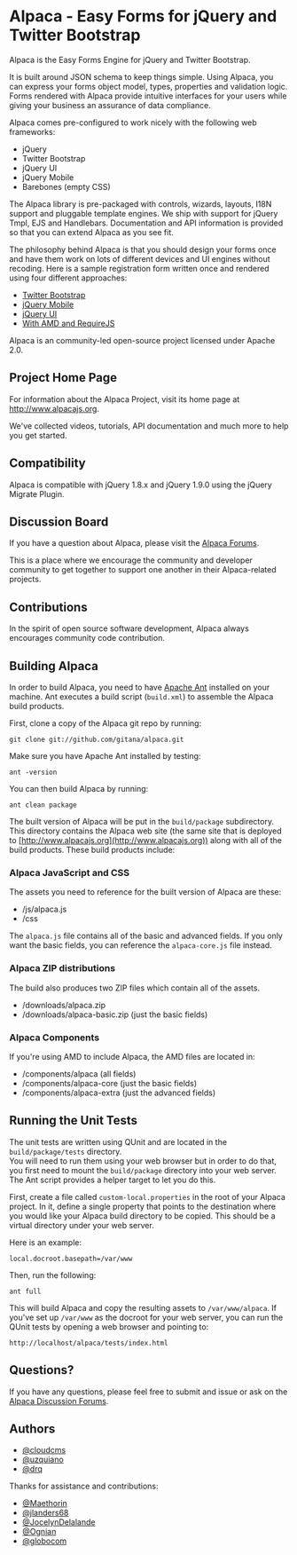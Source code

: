# Alpaca - Easy Forms for jQuery and Twitter Bootstrap #

Alpaca is the Easy Forms Engine for jQuery and Twitter Bootstrap.

It is built around JSON schema to keep things simple. Using Alpaca, you can express your forms object model, types, properties and validation logic. Forms rendered with Alpaca provide intuitive interfaces for your users while giving your business an assurance of data compliance.

Alpaca comes pre-configured to work nicely with the following web frameworks:

- jQuery
- Twitter Bootstrap
- jQuery UI
- jQuery Mobile
- Barebones (empty CSS)
     
The Alpaca library is pre-packaged with controls, wizards, layouts, I18N support and pluggable template engines. We ship with support for jQuery Tmpl, EJS and Handlebars. Documentation and API information is provided so that you can extend Alpaca as you see fit.

The philosophy behind Alpaca is that you should design your forms once and have them work on lots of different devices and UI engines without recoding. Here is a sample registration form written once and rendered using four different approaches:

- [Twitter Bootstrap](http://www.alpacajs.org/demos/bootstrap/registration)
- [jQuery Mobile](http://www.alpacajs.org/demos/jquerymobile/registration)
- [jQuery UI](http://www.alpacajs.org/demos/browser/registration)
- [With AMD and RequireJS](http://www.alpacajs.org/demos/amd/registration)

Alpaca is an community-led open-source project licensed under Apache 2.0.

## Project Home Page

For information about the Alpaca Project, visit its home page at http://www.alpacajs.org.

We've collected videos, tutorials, API documentation and much more to help you get started.

## Compatibility

Alpaca is compatible with jQuery 1.8.x and jQuery 1.9.0 using the jQuery Migrate Plugin.

## Discussion Board

If you have a question about Alpaca, please visit the [Alpaca Forums](http://www.cloudcms.org/forums/categories/alpaca).

This is a place where we encourage the community and developer community to get together to support one another in their Alpaca-related
projects.

## Contributions

In the spirit of open source software development, Alpaca always encourages community code contribution.

## Building Alpaca

In order to build Alpaca, you need to have [Apache Ant](http://ant.apache.org/) installed on your machine.  Ant executes a build script
(`build.xml`) to assemble the Alpaca build products.

First, clone a copy of the Alpaca git repo by running:

```
git clone git://github.com/gitana/alpaca.git
```

Make sure you have Apache Ant installed by testing:

```
ant -version
```

You can then build Alpaca by running:

```
ant clean package
```

The built version of Alpaca will be put in the `build/package` subdirectory.  This directory contains the Alpaca web site
(the same site that is deployed to [http://www.alpacajs.org](http://www.alpacajs.org)) along with all of the build
products.  These build products include:

### Alpaca JavaScript and CSS

The assets you need to reference for the built version of Alpaca are these:

 * /js/alpaca.js
 * /css

The `alpaca.js` file contains all of the basic and advanced fields.  If you only want the basic fields, you can reference the
`alpaca-core.js` file instead.

### Alpaca ZIP distributions

The build also produces two ZIP files which contain all of the assets.

 * /downloads/alpaca.zip
 * /downloads/alpaca-basic.zip (just the basic fields)

### Alpaca Components

If you're using AMD to include Alpaca, the AMD files are located in:

 * /components/alpaca (all fields)
 * /components/alpaca-core (just the basic fields)
 * /components/alpaca-extra (just the advanced fields)

## Running the Unit Tests

The unit tests are written using QUnit and are located in the `build/package/tests` directory.  
You will need to run them using your web browser but in order to do that, you first need to mount 
the `build/package` directory into your web server.  The Ant script provides a helper target to
let you do this.

First, create a file called `custom-local.properties` in the root of your Alpaca project.  In it, define a single
property that points to the destination where you would like your Alpaca build directory to be copied.  This should be
a virtual directory under your web server.

Here is an example:

```
local.docroot.basepath=/var/www
```

Then, run the following:

```
ant full
```

This will build Alpaca and copy the resulting assets to `/var/www/alpaca`.  If you've set up `/var/www` as the docroot
for your web server, you can run the QUnit tests by opening a web browser and pointing to:

```
http://localhost/alpaca/tests/index.html
```

## Questions?

If you have any questions, please feel free to submit and issue or ask on 
the [Alpaca Discussion Forums](http://www.cloudcms.org/forums/categories/alpaca).

## Authors

+ [@cloudcms](http://github.com/cloudcms)
+ [@uzquiano](http://github.com/uzquiano)
+ [@drq](http://github.com/drq)


Thanks for assistance and contributions:

+ [@Maethorin](http://github.com/Maethorin)
+ [@jlanders68](http://github.com/jlanders68)
+ [@JocelynDelalande](http://github.com/JocelynDelalande)
+ [@Ognian](http://www.github.com/Ognian)
+ [@globocom](http://www.github.com/globocom)
